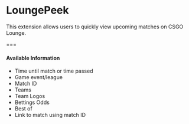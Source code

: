 # LoungePeek
This extension allows users to quickly view upcoming matches on CSGO Lounge.  

===

#### Available Information
- Time until match or time passed
- Game event/league
- Match ID
- Teams
- Team Logos
- Bettings Odds
- Best of
- Link to match using match ID
